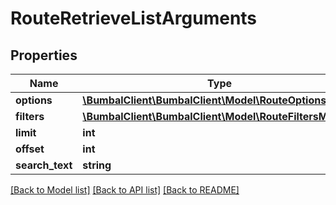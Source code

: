# RouteRetrieveListArguments

## Properties
Name | Type | Description | Notes
------------ | ------------- | ------------- | -------------
**options** | [**\BumbalClient\BumbalClient\Model\RouteOptionsModel**](RouteOptionsModel.md) |  | [optional] 
**filters** | [**\BumbalClient\BumbalClient\Model\RouteFiltersModel**](RouteFiltersModel.md) |  | [optional] 
**limit** | **int** |  | [optional] 
**offset** | **int** |  | [optional] 
**search_text** | **string** |  | [optional] 

[[Back to Model list]](../README.md#documentation-for-models) [[Back to API list]](../README.md#documentation-for-api-endpoints) [[Back to README]](../README.md)


